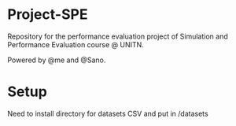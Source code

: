 # Project-SPE

Repository for the performance evaluation project of Simulation and Performance Evaluation course @ UNITN.

Powered by @me and @Sano.

# Setup
Need to install directory for datasets CSV and put in /datasets